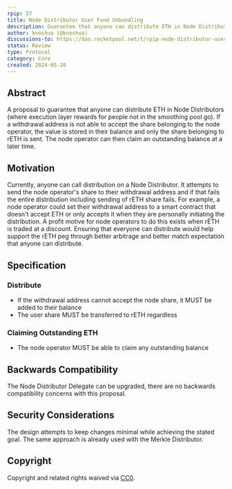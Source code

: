 ```yaml
---
rpip: 57
title: Node Distributor User Fund Unbundling
description: Guarantee that anyone can distribute ETH in Node Distributors.
author: knoshua (@knoshua)
discussions-to: https://dao.rocketpool.net/t/rpip-node-distributor-user-fund-unbundling/3008
status: Review
type: Protocol
category: Core
created: 2024-05-20
---
```



## Abstract
A proposal to guarantee that anyone can distribute ETH in Node Distributors (where execution layer rewards for people not in the smoothing pool go). If a withdrawal address is not able to accept the share belonging to the node operator, the value is stored in their balance and only the share belonging to rETH is sent. The node operator can then claim an outstanding balance at a later time.

## Motivation
Currently, anyone can call distribution on a Node Distributor. It attempts to send the node operator's share to their withdrawal address and if that fails the entire distribution including sending of rETH share fails. For example, a node operator could set their withdrawal address to a smart contract that doesn't accept ETH or only accepts it when they are personally initiating the distribution. A profit motive for node operators to do this exists when rETH is traded at a discount. Ensuring that everyone can distribute would help support the rETH peg through better arbitrage and better match expectation that anyone can distribute. 


## Specification
### Distribute
- If the withdrawal address cannot accept the node share, it MUST be added to their balance 
- The user share MUST be transferred to rETH regardless

### Claiming Outstanding ETH
- The node operator MUST be able to claim any outstanding balance


## Backwards Compatibility
The Node Distributor Delegate can be upgraded, there are no backwards compatibility concerns with this proposal.


## Security Considerations
The design attempts to keep changes minimal while achieving the stated goal. The same approach is already used with the Merkle Distributor.

## Copyright
Copyright and related rights waived via [CC0](https://creativecommons.org/publicdomain/zero/1.0/).
